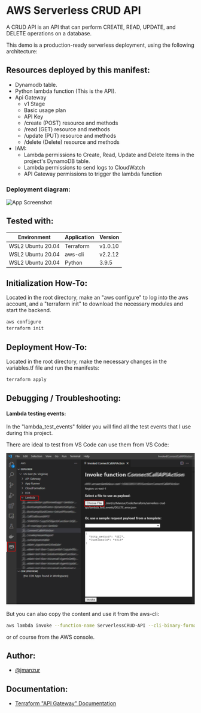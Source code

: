 # AWS Serverless CRUD API

A CRUD API is an API that can perform CREATE, READ, UPDATE, and DELETE operations on a database.

This demo is a production-ready serverless deployment, using the following architecture:

## Resources deployed by this manifest:

- Dynamodb table.
- Python lambda function (This is the API).
- Api Gateway
  - v1 Stage
  - Basic usage plan
  - API Key
  - /create (POST) resource and methods
  - /read (GET) resource and methods
  - /update (PUT) resource and methods
  - /delete (Delete) resource and methods
- IAM:
  - Lambda permissions to Create, Read, Update and Delete Items in the project's DynamoDB table.
  - Lambda permissions to send logs to CloudWatch
  - API Gateway permissions to trigger the lambda function

### Deployment diagram:

![App Screenshot](https://1.bp.blogspot.com/-dBckAkI7Zqk/YX6t-NGdxLI/AAAAAAAAFuM/twv5vWzJTvoEIilQz3IuJxXt3e83tgP2gCLcBGAsYHQ/s16000/serverless-crud-api.drawio.png)

## Tested with: 

| Environment | Application | Version  |
| ----------------- |-----------|---------|
| WSL2 Ubuntu 20.04 | Terraform | v1.0.10 |
| WSL2 Ubuntu 20.04 | aws-cli | v2.2.12 |
| WSL2 Ubuntu 20.04 | Python | 3.9.5 |

## Initialization How-To:

Located in the root directory, make an "aws configure" to log into the aws account, and a "terraform init" to download the necessary modules and start the backend.

```bash
aws configure
terraform init
```

## Deployment How-To:

Located in the root directory, make the necessary changes in the variables.tf file and run the manifests:

```bash
terraform apply
```

## Debugging / Troubleshooting:

#### Lambda testing events:

In the "lambda_test_events" folder you will find all the test events that I use during this project.

There are ideal to test from VS Code can use them from VS Code:

![App Screenshot](./test_from_vs_serverless_crud.png)

But you can also copy the content and use it from the aws-cli:

```bash
aws lambda invoke --function-name ServerlessCRUD-API --cli-binary-format raw-in-base64-out --payload '{"http_method": "POST", "CustomerId": "1", "FirstName": "Werner", "LastName": "Vogels"}' response.json
```

or of course from the AWS console.

## Author:

- [@jmanzur](https://github.com/JManzur)

## Documentation:

- [Terraform "API Gateway" Documentation](https://registry.terraform.io/providers/hashicorp/aws/latest/docs/resources/api_gateway_rest_api)